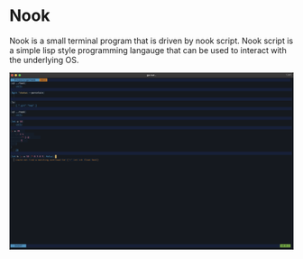 # Nook

Nook is a small terminal program that is driven by nook script.
Nook script is a simple lisp style programming langauge that can be used to interact with the underlying OS.

![screenshot](/assets/screenshot_1.png)

